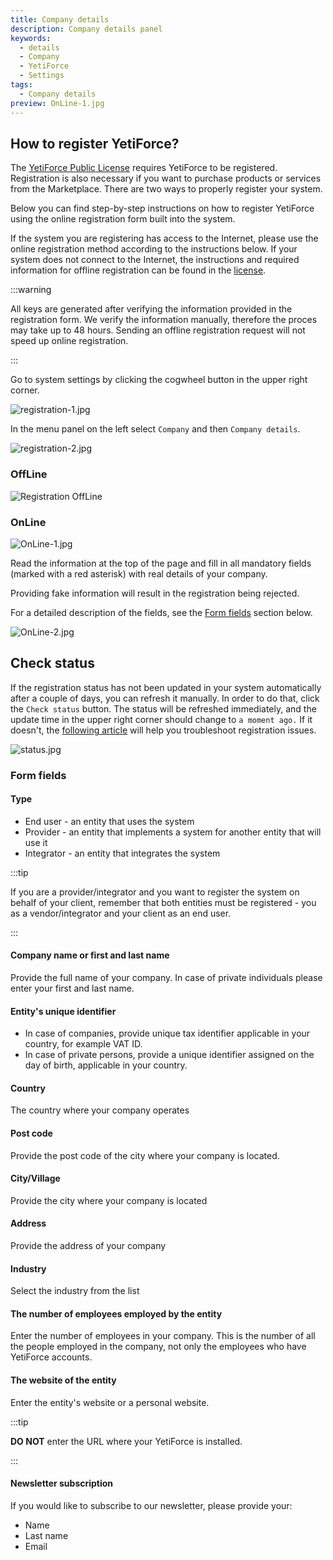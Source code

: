 ```yaml
---
title: Company details
description: Company details panel
keywords:
  - details
  - Company
  - YetiForce
  - Settings
tags:
  - Company details
preview: OnLine-1.jpg
---
```


## How to register YetiForce?

The [YetiForce Public License](/introduction/license-open-source) requires YetiForce to be registered. Registration is also necessary if you want to purchase products or services from the Marketplace. There are two ways to properly register your system.

Below you can find step-by-step instructions on how to register YetiForce using the online registration form built into the system.

If the system you are registering has access to the Internet, please use the online registration method according to the instructions below. If your system does not connect to the Internet, the instructions and required information for offline registration can be found in the [license](/introduction/license-open-source).

:::warning

All keys are generated after verifying the information provided in the registration form. We verify the information manually, therefore the proces may take up to 48 hours. Sending an offline registration request will not speed up online registration.

:::

Go to system settings by clicking the cogwheel button in the upper right corner.

![registration-1.jpg](registration-1.jpg)

In the menu panel on the left select `Company` and then `Company details`.

![registration-2.jpg](registration-2.jpg)

### OffLine

![Registration OffLine](offline.jpg)

### OnLine

![OnLine-1.jpg](OnLine-1.jpg)

Read the information at the top of the page and fill in all mandatory fields (marked with a red asterisk) with real details of your company.

Providing fake information will result in the registration being rejected.

For a detailed description of the fields, see the [Form fields](/administrator-guides/company/company-details/#form-fields) section below.

![OnLine-2.jpg](OnLine-2.jpg)

## Check status

If the registration status has not been updated in your system automatically after a couple of days, you can refresh it manually. In order to do that, click the `Check status` button. The status will be refreshed immediately, and the update time in the upper right corner should change to `a moment ago.` If it doesn't, the [following article](/6.4.0/administrator-guides/company/problems-with-system-registration/) will help you troubleshoot registration issues.

![status.jpg](status.jpg)

### Form fields

#### Type

- End user - an entity that uses the system
- Provider - an entity that implements a system for another entity that will use it
- Integrator - an entity that integrates the system

:::tip

If you are a provider/integrator and you want to register the system on behalf of your client, remember that both entities must be registered - you as a vendor/integrator and your client as an end user.

:::

#### Company name or first and last name

Provide the full name of your company. In case of private individuals please enter your first and last name.

#### Entity's unique identifier

- In case of companies, provide unique tax identifier applicable in your country, for example VAT ID.
- In case of private persons, provide a unique identifier assigned on the day of birth, applicable in your country.

#### Country

The country where your company operates

#### Post code

Provide the post code of the city where your company is located.

#### City/Village

Provide the city where your company is located

#### Address

Provide the address of your company

#### Industry

Select the industry from the list

#### The number of employees employed by the entity

Enter the number of employees in your company. This is the number of all the people employed in the company, not only the employees who have YetiForce accounts.

#### The website of the entity

Enter the entity's website or a personal website.

:::tip

**DO NOT** enter the URL where your YetiForce is installed.

:::

#### Newsletter subscription

If you would like to subscribe to our newsletter, please provide your:

- Name
- Last name
- Email
